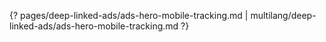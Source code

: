 {? pages/deep-linked-ads/ads-hero-mobile-tracking.md | multilang/deep-linked-ads/ads-hero-mobile-tracking.md ?}
